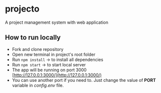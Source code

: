# projecto

A project management system with web application

## How to run locally

- Fork and clone repository
- Open new terminal in project's root folder
- Run `npm install` -> to install all dependencies
- Run `npm start` -> to start local server
- The app will be running on port 3000  
  [http://127.0.0.1:3000/](http://127.0.0.1:3000/)
- You can use another port if you need to. Just change the value of **PORT** variable in _config.env_ file.
